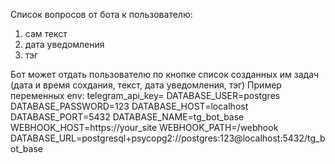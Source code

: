 Список вопросов от бота к пользователю:
1. сам текст
2. дата уведомления
3. тэг

Бот может отдать пользователю по кнопке
список созданных им задач (дата и время сохдания, текст, дата уведомления, тэг)
Пример переменных env:
telegram_api_key=
DATABASE_USER=postgres
DATABASE_PASSWORD=123
DATABASE_HOST=localhost
DATABASE_PORT=5432
DATABASE_NAME=tg_bot_base
WEBHOOK_HOST=https://your_site
WEBHOOK_PATH=/webhook
DATABASE_URL=postgresql+psycopg2://postgres:123@localhost:5432/tg_bot_base
